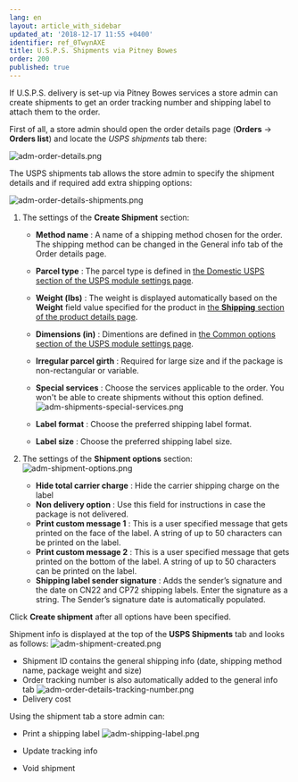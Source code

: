 ```yaml
---
lang: en
layout: article_with_sidebar
updated_at: '2018-12-17 11:55 +0400'
identifier: ref_0TwynAXE
title: U.S.P.S. Shipments via Pitney Bowes
order: 200
published: true
---
```

If U.S.P.S. delivery is set-up via Pitney Bowes services a store admin can create shipments to get an order tracking number and shipping label to attach them to the order. 

First of all, a store admin should open the order details page (**Orders** -> **Orders list**) and locate the _USPS shipments_ tab there:

![adm-order-details.png]({{site.baseurl}}/attachments/ref_0TwynAXE/adm-order-details.png)


The USPS shipments tab allows the store admin to specify the shipment details and if required add extra shipping options:

![adm-order-details-shipments.png]({{site.baseurl}}/attachments/ref_0TwynAXE/adm-order-details-shipments.png)

1. The settings of the **Create Shipment** section:

   * **Method name** : A name of a shipping method chosen for the order. The shipping method can be changed in the General info tab of the Order details page.  
   * **Parcel type** : The parcel type is defined in [the Domestic USPS section of the USPS module settings page](https://kb.x-cart.com/modules/usps/configuration_and_setup.html#domestic-usps "U.S.P.S. Shipments"). 
   * **Weight (lbs)** : The weight is displayed automatically based on the **Weight** field value specified for the product in [the **Shipping** section of the product details page](https://kb.x-cart.com/products/products/managing_products/adding_products.html#basic-product-setup "U.S.P.S. Shipments"). 
   * **Dimensions (in)** : Dimentions are defined in [the Common options section of the USPS module settings page](https://kb.x-cart.com/modules/usps/configuration_and_setup.html#common-options "U.S.P.S. Shipments").
   * **Irregular parcel girth** : Required for large size and if the package is non-rectangular or variable.
   * **Special services** : Choose the services applicable to the order. You won't be able to create shipments without this option defined.
     ![adm-shipments-special-services.png]({{site.baseurl}}/attachments/ref_0TwynAXE/adm-shipments-special-services.png)

   * **Label format** : Choose the preferred shipping label format.
   * **Label size** : Choose the preferred shipping label size.
   
2. The settings of the **Shipment options** section:
   ![adm-shipment-options.png]({{site.baseurl}}/attachments/ref_0TwynAXE/adm-shipment-options.png)

   * **Hide total carrier charge** : Hide the carrier shipping charge on the label
   * **Non delivery option** : Use this field for instructions in case the package is not delivered.
   * **Print custom message 1** : This is a user specified message that gets printed on the face of the label. A string of up to 50 characters can be printed on the label. 
   * **Print custom message 2** : This is a user specified message that gets printed on the bottom of the label. A string of up to 50 characters can be printed on the label.
   * **Shipping label sender signature** : Adds the sender’s signature and the date on CN22 and CP72 shipping labels. Enter the signature as a string. The Sender’s signature date is automatically populated.

Click **Create shipment** after all options have been specified. 

Shipment info is displayed at the top of the **USPS Shipments** tab and looks as follows:
![adm-shipment-created.png]({{site.baseurl}}/attachments/ref_0TwynAXE/adm-shipment-created.png)

* Shipment ID contains the general shipping info (date, shipping method name, package weight and size)
* Order tracking number is also automatically added to the general info tab
  ![adm-order-details-tracking-number.png]({{site.baseurl}}/attachments/ref_0TwynAXE/adm-order-details-tracking-number.png)
* Delivery cost

Using the shipment tab a store admin can:

* Print a shipping label 
  ![adm-shipping-label.png]({{site.baseurl}}/attachments/ref_0TwynAXE/adm-shipping-label.png)

* Update tracking info 
* Void shipment
